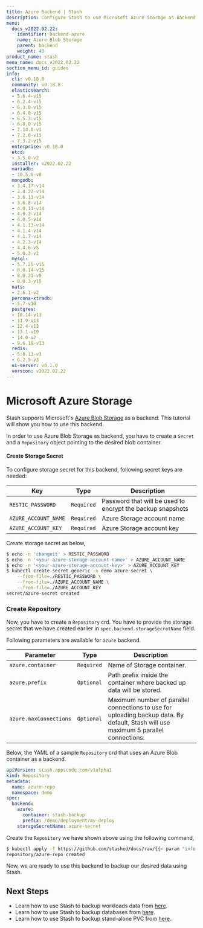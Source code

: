 ```yaml
---
title: Azure Backend | Stash
description: Configure Stash to use Microsoft Azure Storage as Backend.
menu:
  docs_v2022.02.22:
    identifier: backend-azure
    name: Azure Blob Storage
    parent: backend
    weight: 40
product_name: stash
menu_name: docs_v2022.02.22
section_menu_id: guides
info:
  cli: v0.18.0
  community: v0.18.0
  elasticsearch:
  - 5.6.4-v15
  - 6.2.4-v15
  - 6.3.0-v15
  - 6.4.0-v15
  - 6.5.3-v15
  - 6.8.0-v15
  - 7.14.0-v1
  - 7.2.0-v15
  - 7.3.2-v15
  enterprise: v0.18.0
  etcd:
  - 3.5.0-v2
  installer: v2022.02.22
  mariadb:
  - 10.5.8-v8
  mongodb:
  - 3.4.17-v14
  - 3.4.22-v14
  - 3.6.13-v14
  - 3.6.8-v14
  - 4.0.11-v14
  - 4.0.3-v14
  - 4.0.5-v14
  - 4.1.13-v14
  - 4.1.4-v14
  - 4.1.7-v14
  - 4.2.3-v14
  - 4.4.6-v5
  - 5.0.3-v2
  mysql:
  - 5.7.25-v15
  - 8.0.14-v15
  - 8.0.21-v9
  - 8.0.3-v15
  nats:
  - 2.6.1-v2
  percona-xtradb:
  - 5.7-v10
  postgres:
  - 10.14-v13
  - 11.9-v13
  - 12.4-v13
  - 13.1-v10
  - 14.0-v2
  - 9.6.19-v13
  redis:
  - 5.0.13-v3
  - 6.2.5-v3
  ui-server: v0.1.0
  version: v2022.02.22
---
```


# Microsoft Azure Storage

Stash supports Microsoft's [Azure Blob Storage](https://azure.microsoft.com/en-us/services/storage/blobs/) as a backend. This tutorial will show you how to use this backend.

In order to use Azure Blob Storage as backend, you have to create a `Secret` and a `Repository` object pointing to the desired blob container.

#### Create Storage Secret

To configure storage secret for this backend, following secret keys are needed:

|         Key          |    Type    |                        Description                         |
| -------------------- | ---------- | ---------------------------------------------------------- |
| `RESTIC_PASSWORD`    | `Required` | Password that will be used to encrypt the backup snapshots |
| `AZURE_ACCOUNT_NAME` | `Required` | Azure Storage account name                                 |
| `AZURE_ACCOUNT_KEY`  | `Required` | Azure Storage account key                                  |

Create storage secret as below,

```bash
$ echo -n 'changeit' > RESTIC_PASSWORD
$ echo -n '<your-azure-storage-account-name>' > AZURE_ACCOUNT_NAME
$ echo -n '<your-azure-storage-account-key>' > AZURE_ACCOUNT_KEY
$ kubectl create secret generic -n demo azure-secret \
    --from-file=./RESTIC_PASSWORD \
    --from-file=./AZURE_ACCOUNT_NAME \
    --from-file=./AZURE_ACCOUNT_KEY
secret/azure-secret created
```

### Create Repository

Now, you have to create a `Repository` crd. You have to provide the storage secret that we have created earlier in `spec.backend.storageSecretName` field.

Following parameters are available for `azure` backend.

|       Parameter        |    Type    |                                                             Description                                                             |
| ---------------------- | ---------- | ----------------------------------------------------------------------------------------------------------------------------------- |
| `azure.container`      | `Required` | Name of Storage container.                                                                                                          |
| `azure.prefix`         | `Optional` | Path prefix inside the container where backed up data will be stored.                                                               |
| `azure.maxConnections` | `Optional` | Maximum number of parallel connections to use for uploading backup data. By default, Stash will use maximum 5 parallel connections. |

Below, the YAML of a sample `Repository` crd that uses an Azure Blob container as a backend.

```yaml
apiVersion: stash.appscode.com/v1alpha1
kind: Repository
metadata:
  name: azure-repo
  namespace: demo
spec:
  backend:
    azure:
      container: stash-backup
      prefix: /demo/deployment/my-deploy
    storageSecretName: azure-secret
```

Create the `Repository` we have shown above using the following command,

```bash
$ kubectl apply -f https://github.com/stashed/docs/raw/{{< param "info.version" >}}/docs/examples/guides/backends/azure.yaml
repository/azure-repo created
```

Now, we are ready to use this backend to backup our desired data using Stash.

## Next Steps

- Learn how to use Stash to backup workloads data from [here](/docs/v2022.02.22/guides/workloads/overview).
- Learn how to use Stash to backup databases from [here](/docs/v2022.02.22/guides/addons/overview).
- Learn how to use Stash to backup stand-alone PVC from [here](/docs/v2022.02.22/guides/volumes/overview).
